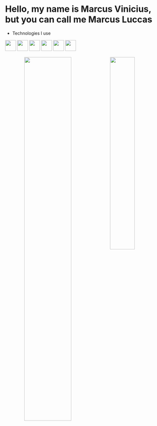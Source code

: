<h1>Hello, my name is Marcus Vinicius, but you can call me Marcus Luccas</h1>
<ul>
  <li>Technologies I use</li>
</ul>
<div style="display: inline_block">
  <img style="width: 35px;" src="https://cdn.jsdelivr.net/gh/devicons/devicon@latest/icons/godot/godot-original.svg" />
  <img style="width: 35px;" src="https://cdn.jsdelivr.net/gh/devicons/devicon@latest/icons/html5/html5-original.svg" />
  <img style="width: 35px;" src="https://cdn.jsdelivr.net/gh/devicons/devicon@latest/icons/css3/css3-original.svg" />
  <img style="width: 35px;" src="https://cdn.jsdelivr.net/gh/devicons/devicon@latest/icons/csharp/csharp-original.svg" />
  <img style="width: 35px;" src="https://cdn.jsdelivr.net/gh/devicons/devicon@latest/icons/git/git-original.svg" />
  <img style="width: 35px;" src="https://cdn.jsdelivr.net/gh/devicons/devicon@latest/icons/ubuntu/ubuntu-original.svg" />
</div>
<br>
<div  align="center" style="margin-bottom:100px">
<img width=55% align="left"  src="https://github-readme-streak-stats.herokuapp.com?user=marcusluccas&theme=radical&mode=weekly" />
<img width=40% align="left" src="https://github-readme-stats-git-main-rafaelalexandrino.vercel.app/api/top-langs/?username=marcusluccas&show_icons=true&theme=radical&layout=compact" />
 </div
